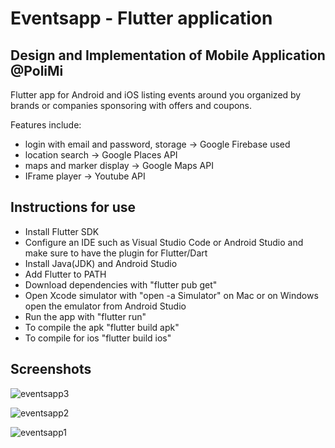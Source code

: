 # Eventsapp - Flutter application

## Design and Implementation of Mobile Application @PoliMi

Flutter app for Android and iOS listing events around you organized by brands or companies sponsoring with offers and coupons.

Features include:

* login with email and password, storage -> Google Firebase used
* location search -> Google Places API
* maps and marker display -> Google Maps API
* IFrame player -> Youtube API

## Instructions for use

* Install Flutter SDK
* Configure an IDE such as Visual Studio Code or Android Studio and make sure to have the plugin for Flutter/Dart
* Install Java(JDK) and Android Studio
* Add Flutter to PATH
* Download dependencies with "flutter pub get"
* Open Xcode simulator with "open -a Simulator" on Mac or on Windows open the emulator from Android Studio
* Run the app with "flutter run"
* To compile the apk "flutter build apk"
* To compile for ios "flutter build ios"

## Screenshots

![eventsapp3](https://github.com/user-attachments/assets/980cf5a8-5818-4d7f-8390-6ccce916c6c6)

![eventsapp2](https://github.com/user-attachments/assets/220a3896-4502-409c-a4c9-d3d69ee100ee)

![eventsapp1](https://github.com/user-attachments/assets/2cad060f-e4f5-44cc-a10d-23f76c709012)
